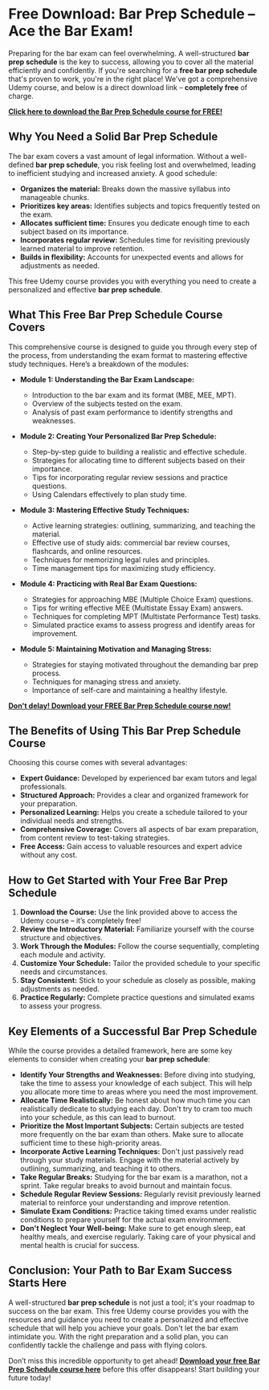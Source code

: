 # Free Download: Bar Prep Schedule – Ace the Bar Exam!

Preparing for the bar exam can feel overwhelming. A well-structured **bar prep schedule** is the key to success, allowing you to cover all the material efficiently and confidently. If you're searching for a **free bar prep schedule** that's proven to work, you're in the right place! We've got a comprehensive Udemy course, and below is a direct download link – **completely free** of charge.

[**Click here to download the Bar Prep Schedule course for FREE!**](https://udemywork.com/bar-prep-schedule)

## Why You Need a Solid Bar Prep Schedule

The bar exam covers a vast amount of legal information. Without a well-defined **bar prep schedule**, you risk feeling lost and overwhelmed, leading to inefficient studying and increased anxiety. A good schedule:

*   **Organizes the material:** Breaks down the massive syllabus into manageable chunks.
*   **Prioritizes key areas:** Identifies subjects and topics frequently tested on the exam.
*   **Allocates sufficient time:** Ensures you dedicate enough time to each subject based on its importance.
*   **Incorporates regular review:** Schedules time for revisiting previously learned material to improve retention.
*   **Builds in flexibility:** Accounts for unexpected events and allows for adjustments as needed.

This free Udemy course provides you with everything you need to create a personalized and effective **bar prep schedule**.

## What This Free Bar Prep Schedule Course Covers

This comprehensive course is designed to guide you through every step of the process, from understanding the exam format to mastering effective study techniques. Here’s a breakdown of the modules:

*   **Module 1: Understanding the Bar Exam Landscape:**
    *   Introduction to the bar exam and its format (MBE, MEE, MPT).
    *   Overview of the subjects tested on the exam.
    *   Analysis of past exam performance to identify strengths and weaknesses.

*   **Module 2: Creating Your Personalized Bar Prep Schedule:**
    *   Step-by-step guide to building a realistic and effective schedule.
    *   Strategies for allocating time to different subjects based on their importance.
    *   Tips for incorporating regular review sessions and practice questions.
    *   Using Calendars effectively to plan study time.

*   **Module 3: Mastering Effective Study Techniques:**
    *   Active learning strategies: outlining, summarizing, and teaching the material.
    *   Effective use of study aids: commercial bar review courses, flashcards, and online resources.
    *   Techniques for memorizing legal rules and principles.
    *   Time management tips for maximizing study efficiency.

*   **Module 4: Practicing with Real Bar Exam Questions:**
    *   Strategies for approaching MBE (Multiple Choice Exam) questions.
    *   Tips for writing effective MEE (Multistate Essay Exam) answers.
    *   Techniques for completing MPT (Multistate Performance Test) tasks.
    *   Simulated practice exams to assess progress and identify areas for improvement.

*   **Module 5: Maintaining Motivation and Managing Stress:**
    *   Strategies for staying motivated throughout the demanding bar prep process.
    *   Techniques for managing stress and anxiety.
    *   Importance of self-care and maintaining a healthy lifestyle.

[**Don't delay! Download your FREE Bar Prep Schedule course now!**](https://udemywork.com/bar-prep-schedule)

## The Benefits of Using This Bar Prep Schedule Course

Choosing this course comes with several advantages:

*   **Expert Guidance:** Developed by experienced bar exam tutors and legal professionals.
*   **Structured Approach:** Provides a clear and organized framework for your preparation.
*   **Personalized Learning:** Helps you create a schedule tailored to your individual needs and strengths.
*   **Comprehensive Coverage:** Covers all aspects of bar exam preparation, from content review to test-taking strategies.
*   **Free Access:** Gain access to valuable resources and expert advice without any cost.

## How to Get Started with Your Free Bar Prep Schedule

1.  **Download the Course:** Use the link provided above to access the Udemy course – it’s completely free!
2.  **Review the Introductory Material:** Familiarize yourself with the course structure and objectives.
3.  **Work Through the Modules:** Follow the course sequentially, completing each module and activity.
4.  **Customize Your Schedule:** Tailor the provided schedule to your specific needs and circumstances.
5.  **Stay Consistent:** Stick to your schedule as closely as possible, making adjustments as needed.
6.  **Practice Regularly:** Complete practice questions and simulated exams to assess your progress.

## Key Elements of a Successful Bar Prep Schedule

While the course provides a detailed framework, here are some key elements to consider when creating your **bar prep schedule**:

*   **Identify Your Strengths and Weaknesses:** Before diving into studying, take the time to assess your knowledge of each subject. This will help you allocate more time to areas where you need the most improvement.
*   **Allocate Time Realistically:** Be honest about how much time you can realistically dedicate to studying each day. Don't try to cram too much into your schedule, as this can lead to burnout.
*   **Prioritize the Most Important Subjects:** Certain subjects are tested more frequently on the bar exam than others. Make sure to allocate sufficient time to these high-priority areas.
*   **Incorporate Active Learning Techniques:** Don't just passively read through your study materials. Engage with the material actively by outlining, summarizing, and teaching it to others.
*   **Take Regular Breaks:** Studying for the bar exam is a marathon, not a sprint. Take regular breaks to avoid burnout and maintain focus.
*   **Schedule Regular Review Sessions:** Regularly revisit previously learned material to reinforce your understanding and improve retention.
*   **Simulate Exam Conditions:** Practice taking timed exams under realistic conditions to prepare yourself for the actual exam environment.
*   **Don't Neglect Your Well-being:** Make sure to get enough sleep, eat healthy meals, and exercise regularly. Taking care of your physical and mental health is crucial for success.

## Conclusion: Your Path to Bar Exam Success Starts Here

A well-structured **bar prep schedule** is not just a tool; it's your roadmap to success on the bar exam. This free Udemy course provides you with the resources and guidance you need to create a personalized and effective schedule that will help you achieve your goals. Don't let the bar exam intimidate you. With the right preparation and a solid plan, you can confidently tackle the challenge and pass with flying colors.

Don’t miss this incredible opportunity to get ahead! **[Download your free Bar Prep Schedule course here](https://udemywork.com/bar-prep-schedule)** before this offer disappears! Start building your future today!
